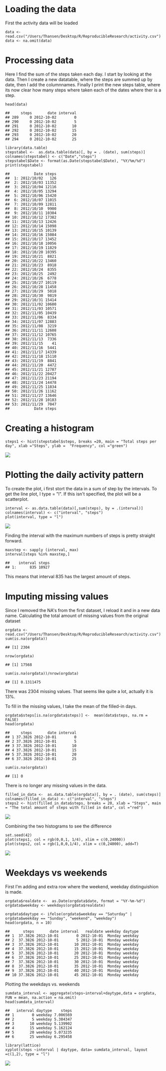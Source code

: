 Loading the data
================

First the activity data will be loaded

    data <- read.csv("/Users/Thansen/Desktop/R/ReproducibleResearch/activity.csv")
    data <- na.omit(data)

Processing data
===============

Here I find the sum of the steps taken each day. I start by looking at
the data. Then I create a new datatable, where the steps are summed up
by date, then I add the columnnames. Finally I print the new steps
table, where its now clear how many steps where taken each of the dates
where ther is a step.

    head(data)

    ##     steps       date interval
    ## 289     0 2012-10-02        0
    ## 290     0 2012-10-02        5
    ## 291     0 2012-10-02       10
    ## 292     0 2012-10-02       15
    ## 293     0 2012-10-02       20
    ## 294     0 2012-10-02       25

    library(data.table)
    stepstabel <-  as.data.table(data)[, by = . (date), sum(steps)]
    colnames(stepstabel) <- c("Date","steps")
    stepstabel$Date <- format(as.Date(stepstabel$Date), "%Y/%m/%d")
    print(stepstabel)

    ##           Date steps
    ##  1: 2012/10/02   126
    ##  2: 2012/10/03 11352
    ##  3: 2012/10/04 12116
    ##  4: 2012/10/05 13294
    ##  5: 2012/10/06 15420
    ##  6: 2012/10/07 11015
    ##  7: 2012/10/09 12811
    ##  8: 2012/10/10  9900
    ##  9: 2012/10/11 10304
    ## 10: 2012/10/12 17382
    ## 11: 2012/10/13 12426
    ## 12: 2012/10/14 15098
    ## 13: 2012/10/15 10139
    ## 14: 2012/10/16 15084
    ## 15: 2012/10/17 13452
    ## 16: 2012/10/18 10056
    ## 17: 2012/10/19 11829
    ## 18: 2012/10/20 10395
    ## 19: 2012/10/21  8821
    ## 20: 2012/10/22 13460
    ## 21: 2012/10/23  8918
    ## 22: 2012/10/24  8355
    ## 23: 2012/10/25  2492
    ## 24: 2012/10/26  6778
    ## 25: 2012/10/27 10119
    ## 26: 2012/10/28 11458
    ## 27: 2012/10/29  5018
    ## 28: 2012/10/30  9819
    ## 29: 2012/10/31 15414
    ## 30: 2012/11/02 10600
    ## 31: 2012/11/03 10571
    ## 32: 2012/11/05 10439
    ## 33: 2012/11/06  8334
    ## 34: 2012/11/07 12883
    ## 35: 2012/11/08  3219
    ## 36: 2012/11/11 12608
    ## 37: 2012/11/12 10765
    ## 38: 2012/11/13  7336
    ## 39: 2012/11/15    41
    ## 40: 2012/11/16  5441
    ## 41: 2012/11/17 14339
    ## 42: 2012/11/18 15110
    ## 43: 2012/11/19  8841
    ## 44: 2012/11/20  4472
    ## 45: 2012/11/21 12787
    ## 46: 2012/11/22 20427
    ## 47: 2012/11/23 21194
    ## 48: 2012/11/24 14478
    ## 49: 2012/11/25 11834
    ## 50: 2012/11/26 11162
    ## 51: 2012/11/27 13646
    ## 52: 2012/11/28 10183
    ## 53: 2012/11/29  7047
    ##           Date steps

Creating a histogram
====================

    steps1 <- hist(stepstabel$steps, breaks =20, main = "Total steps per day", xlab ="Steps", ylab =  "Frequency", col ="green")

![](courseproject1_files/figure-markdown_strict/unnamed-chunk-2-1.png)

Plotting the daily activity pattern
===================================

To create the plot, i first stort the data in a sum of step by the
intervals. To get the line plot, I type = "l". If this isn't specified,
the plot will be a scatterplot.

    interval <- as.data.table(data)[,sum(steps), by = .(interval)] 
    colnames(interval) <- c("interval", "steps")
    plot(interval, type = "l")

![](courseproject1_files/figure-markdown_strict/unnamed-chunk-3-1.png)

Finding the interval with the maximum numbers of steps is pretty
straight forward.

    maxstep <- sapply (interval, max)
    interval[steps %in% maxstep,]

    ##    interval steps
    ## 1:      835 10927

This means that interval 835 has the largest amount of steps.

Imputing missing values
=======================

Since I removed the NA's from the first dataset, I reload it and in a
new data name. Calculating the total amount of missing values from the
original dataset

    orgdata <- read.csv("/Users/Thansen/Desktop/R/ReproducibleResearch/activity.csv")
    sum(is.na(orgdata))

    ## [1] 2304

    nrow(orgdata)

    ## [1] 17568

    sum(is.na(orgdata))/nrow(orgdata)

    ## [1] 0.1311475

There was 2304 missing values. That seems like quite a lot, actually it
is 13%.

To fill in the missing values, I take the mean of the filled-in days.

    orgdata$steps[is.na(orgdata$steps)] <-  mean(data$steps, na.rm = FALSE)
    head(orgdata)

    ##     steps       date interval
    ## 1 37.3826 2012-10-01        0
    ## 2 37.3826 2012-10-01        5
    ## 3 37.3826 2012-10-01       10
    ## 4 37.3826 2012-10-01       15
    ## 5 37.3826 2012-10-01       20
    ## 6 37.3826 2012-10-01       25

    sum(is.na(orgdata))

    ## [1] 0

There is no longer any missing values in the data.

    filled_in_data <-  as.data.table(orgdata)[, by = . (date), sum(steps)]
    colnames(filled_in_data) <- c("interval", "steps")
    steps2 <- hist(filled_in_data$steps, breaks = 20, xlab = "Steps", main = "The total amount of steps with filled in data", col ="red")

![](courseproject1_files/figure-markdown_strict/unnamed-chunk-7-1.png)

Combining the two histograms to see the difference

    set.seed(42)
    plot(steps1, col = rgb(0,0,1, 1/4), xlim = c(0,24000))
    plot(steps2, col = rgb(1,0,0,1/4), xlim = c(0,24000), add=T)

![](courseproject1_files/figure-markdown_strict/unnamed-chunk-8-1.png)

Weekdays vs weekends
====================

First I'm adding and extra row where the weekend, weekday distinguishion
is made.

    orgdata$realdate <-  as.Date(orgdata$date, format = "%Y-%m-%d")
    orgdata$weekday <- weekdays(orgdata$realdate)

    orgdata$daytype <- ifelse(orgdata$weekday == "Saturday" | orgdata$weekday == "Sunday", "weekend", "weekday")
    head(orgdata, n = 10) 

    ##      steps       date interval   realdate weekday daytype
    ## 1  37.3826 2012-10-01        0 2012-10-01  Monday weekday
    ## 2  37.3826 2012-10-01        5 2012-10-01  Monday weekday
    ## 3  37.3826 2012-10-01       10 2012-10-01  Monday weekday
    ## 4  37.3826 2012-10-01       15 2012-10-01  Monday weekday
    ## 5  37.3826 2012-10-01       20 2012-10-01  Monday weekday
    ## 6  37.3826 2012-10-01       25 2012-10-01  Monday weekday
    ## 7  37.3826 2012-10-01       30 2012-10-01  Monday weekday
    ## 8  37.3826 2012-10-01       35 2012-10-01  Monday weekday
    ## 9  37.3826 2012-10-01       40 2012-10-01  Monday weekday
    ## 10 37.3826 2012-10-01       45 2012-10-01  Monday weekday

Plotting the weekdays vs. weekends

    sumdata_interval <- aggregate(steps~interval+daytype,data = orgdata, FUN = mean, na.action = na.omit)
    head(sumdata_interval)

    ##   interval daytype    steps
    ## 1        0 weekday 7.006569
    ## 2        5 weekday 5.384347
    ## 3       10 weekday 5.139902
    ## 4       15 weekday 5.162124
    ## 5       20 weekday 5.073235
    ## 6       25 weekday 6.295458

    library(lattice)
    xyplot(steps ~interval | daytype, data= sumdata_interval, layout =c(1,2), type = "l")

![](courseproject1_files/figure-markdown_strict/unnamed-chunk-10-1.png)
